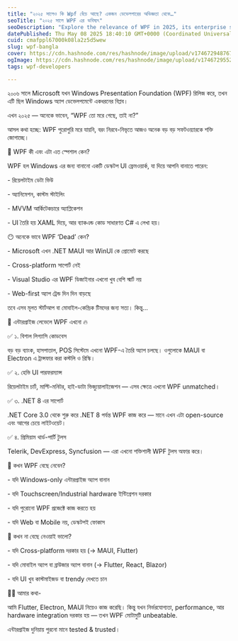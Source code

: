 ```yaml
---
title: "২০২৫ সালেও কি Wpf বেঁচে আছে? একজন ডেভেলপারের অভিজ্ঞতা থেকে…"
seoTitle: "২০২৫ সালে WPF এর ভবিষ্যৎ"
seoDescription: "Explore the relevance of WPF in 2025, its enterprise strengths, and why it's still vital for specific desktop applications"
datePublished: Thu May 08 2025 18:40:10 GMT+0000 (Coordinated Universal Time)
cuid: cmafppl67000k08la2z5d5wew
slug: wpf-bangla
cover: https://cdn.hashnode.com/res/hashnode/image/upload/v1746729487672/c4193208-3932-40eb-830a-80cea1701a79.webp
ogImage: https://cdn.hashnode.com/res/hashnode/image/upload/v1746729552283/0c338fbf-d679-46a8-9e72-a7409ede4813.webp
tags: wpf-developers

---
```


২০০৬ সালে Microsoft যখন Windows Presentation Foundation (WPF) রিলিজ করে, তখন এটি ছিল Windows অ্যাপ ডেভেলপমেন্টে একধরনের বিপ্লব।

এখন ২০২৫ — অনেকে ভাবেন, “WPF তো মরে গেছে, তাই না?”

আসল কথা হচ্ছে: WPF পুরোপুরি মরে যায়নি, বরং নিরবে-নিভৃতে আজও অনেক বড় বড় সফটওয়্যারকে শক্তি জোগাচ্ছে।

🧠 WPF কী এবং এটা এত স্পেশাল কেন?

WPF হল Windows এর জন্য বানানো একটি ডেস্কটপ UI ফ্রেমওয়ার্ক, যা দিয়ে আপনি বানাতে পারেন:

\- রিয়েলটাইম ডেটা ভিউ

\- অ্যানিমেশন, কাস্টম স্টাইলিং

\- MVVM আর্কিটেকচারে অ্যাপ্লিকেশন

\- UI তৈরি হয় XAML দিয়ে, আর ব্যাকএন্ড কোড সাধারণত C# এ লেখা হয়।

😶 অনেকে ভাবে WPF ‘Dead’ কেন?

\- Microsoft এখন .NET MAUI আর WinUI কে প্রোমোট করছে

\- Cross-platform সাপোর্ট নেই

\- Visual Studio এর WPF ডিজাইনার এখনো খুব বেশি স্মার্ট নয়

\- Web-first অ্যাপ ট্রেন্ড দিন দিন বাড়ছে

তবে এসব মূলত স্টার্টআপ বা মোবাইল-কেন্দ্রিক টিমদের জন্য সত্য। কিন্তু…

💼 এন্টারপ্রাইজ লেভেলে WPF এখনো 🔥

✅ ১. বিশাল লিগ্যাসি কোডবেস

বড় বড় ব্যাংক, হাসপাতাল, POS সিস্টেমে এখনো WPF-এ তৈরি অ্যাপ চলছে। ওগুলোকে MAUI বা Electron এ ট্রান্সফার করা কস্টলি ও রিস্কি।

✅ ২. হেভি UI পারফরম্যান্স

রিয়েলটাইম চার্ট, মাল্টি-মনিটর, হাই-ডাটা ভিজ্যুয়ালাইজেশন — এসব ক্ষেত্রে এখনো WPF unmatched।

✅ ৩. .NET 8 এর সাপোর্ট

.NET Core 3.0 থেকে শুরু করে .NET 8 পর্যন্ত WPF কাজ করে — মানে এখন এটা open-source এবং আগের চেয়ে লাইটওয়েট।

✅ ৪. প্রিমিয়াম থার্ড-পার্টি টুলস

Telerik, DevExpress, Syncfusion — এরা এখনো শক্তিশালী WPF টুলস অফার করে।

🧭 কখন WPF বেছে নেবেন?

\- যদি Windows-only এন্টারপ্রাইজ অ্যাপ বানান

\- যদি Touchscreen/Industrial hardware ইন্টিগ্রেশন দরকার

\- যদি পুরোনো WPF প্রজেক্টে কাজ করতে হয়

\- যদি Web বা Mobile নয়, ডেস্কটপই ফোকাস

🚫 কখন না বেছে নেওয়াই ভালো?

\- যদি Cross-platform দরকার হয় (→ MAUI, Flutter)

\- যদি মোবাইল অ্যাপ বা ব্রাউজার অ্যাপ বানান (→ Flutter, React, Blazor)

\- যদি UI খুব কাস্টমাইজড বা trendy দেখতে চান

🙋‍♂️ আমার কথা-

আমি Flutter, Electron, MAUI নিয়েও কাজ করেছি। কিন্তু যখন নির্ভরযোগ্যতা, performance, আর hardware integration দরকার হয় — তখন WPF মোটামুটি unbeatable.

এন্টারপ্রাইজ দুনিয়ায় পুরনো মানে tested & trusted।